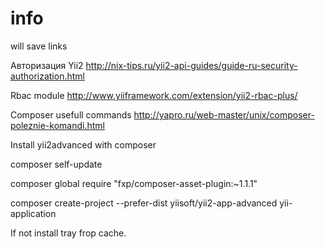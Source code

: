 # info
will save links

Авторизация Yii2
http://nix-tips.ru/yii2-api-guides/guide-ru-security-authorization.html

Rbac module
http://www.yiiframework.com/extension/yii2-rbac-plus/

Composer usefull commands
http://yapro.ru/web-master/unix/composer-poleznie-komandi.html

Install yii2advanced with composer

composer self-update

composer global require "fxp/composer-asset-plugin:~1.1.1"

composer create-project --prefer-dist yiisoft/yii2-app-advanced yii-application

If not install tray frop cache.

